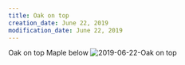 ```yaml
---
title: Oak on top
creation_date: June 22, 2019
modification_date: June 22, 2019
---
```



Oak on top 
Maple below 
![2019-06-22-Oak on top](images/2019-06-22-Oak%20on%20top.jpeg)

